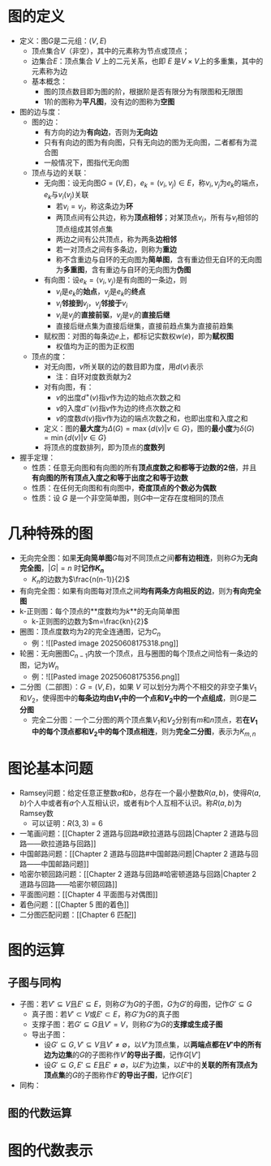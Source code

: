 # 图的定义
- 定义：图$G$是二元组：$(V,E)$
	- 顶点集合$V$（非空），其中的元素称为节点或顶点；
	- 边集合$E$：顶点集合 $V$ 上的二元关系，也即 $E$ 是$V×V$上的多重集，其中的元素称为边
	- 基本概念：
		- 图的顶点数目即为图的阶，根据阶是否有限分为有限图和无限图
		- 1阶的图称为**平凡图**，没有边的图称为**空图**
- 图的边与度：
	- 图的边：
		- 有方向的边为**有向边**，否则为**无向边**
		- 只有有向边的图为有向图，只有无向边的图为无向图，二者都有为混合图
		- 一般情况下，图指代无向图
	- 顶点与边的关联：
		- 无向图：设无向图$G=(V,E)$，$e_k=(v_i,v_j)\in E$，称$v_i, v_j$为$e_k$的端点，$e_k$与$v_i (v_j)$关联
			- 若$v_i=v_j$，称这条边为**环**
			- 两顶点间有公共边，称为**顶点相邻**；对某顶点$v_i$，所有与$v_i$相邻的顶点组成其邻点集
			- 两边之间有公共顶点，称为两条**边相邻**
			- 若一对顶点之间有多条边，则称为**重边**
			- 称不含重边与自环的无向图为**简单图**，含有重边但无自环的无向图为**多重图**，含有重边与自环的无向图为**伪图**
		- 有向图：设$e_k=\langle v_i,v_j\rangle$是有向图的一条边，则
			- $v_i$是$e_k$的**始点**，$v_j$是$e_k$的**终点**
			- $v_i$**邻接到**$v_j$，$v_j$**邻接于**$v_i$
			- $v_i$是$v_j$的**直接前驱**，$v_j$是$v_i$的**直接后继**
			- 直接后继点集为直接后继集，直接前趋点集为直接前趋集
		- 赋权图：对图的每条边$e$上，都标记实数权$w(e)$，即为**赋权图**
			- 权值均为正的图为正权图
	- 顶点的度：
		- 对无向图，$v$所关联的边的数目即为度，用$d(v)$表示
			- 注：自环对度数贡献为2
		- 对有向图，有：
			- $v$的出度$d^+(v)$指$v$作为边的始点次数之和
			- $v$的入度$d^-(v)$指$v$作为边的终点次数之和
			- $v$的度数$d(v)$指$v$作为边的端点次数之和，也即出度和入度之和
		- 定义：图的**最大度**为$\Delta(G)=\max\{d(v)|v\in G\}$，图的**最小度**为$\delta(G)=\min\{d(v)|v\in G\}$
		- 将顶点的度数排列，即为顶点的**度数列**
- 握手定理：
	- 性质：任意无向图和有向图的所有**顶点度数之和都等于边数的2倍**，并且**有向图的所有顶点入度之和等于出度之和等于边数**
	- 性质：在任何无向图和有向图中，**奇度顶点的个数必为偶数**
	- 性质：设 $G$ 是一个非空简单图，则$G$中一定存在度相同的顶点
# 几种特殊的图
- 无向完全图：如果**无向简单图**$G$每对不同顶点之间**都有边相连**，则称$G$为**无向完全图**，$|G|=n$ 时**记作$K_n$**
	- $K_n$的边数为$\frac{n(n-1)}{2}$
- 有向完全图：如果有向图每对顶点之间**均有两条方向相反的边**，则为**有向完全图**
- k-正则图：每个顶点的**度数均为$k$**的无向简单图
	- k-正则图的边数为$m=\frac{kn}{2}$
- 圈图：顶点度数均为2的完全连通图，记为$C_n$
	- 例：![[Pasted image 20250608175318.png]]
- 轮圈：无向圈图$C_{n-1}$内放一个顶点，且与圈图的每个顶点之间恰有一条边的图，记为$W_n$
	- 例：![[Pasted image 20250608175356.png]]
- 二分图（二部图）：$G=(V, E)$，如果 $V$ 可以划分为两个不相交的非空子集$V_1$和$V_2$，使得图中的**每条边均由$V_1$中的一个点和$V_2$中的一个点组成**，则$G$是**二分图**
	- 完全二分图：一个二分图的两个顶点集$V_1$和$V_2$分别有$m$和$n$顶点，若**在$V_1$中的每个顶点都和$V_2$中的每个顶点相连**，则为**完全二分图**，表示为$K_{m,n}$
# 图论基本问题
- Ramsey问题：给定任意正整数$a$和$b$，总存在一个最小整数$R(a,b)$，使得$R(a,b)$个人中或者有$a$个人互相认识，或者有$b$个人互相不认识。称$R(a,b)$为Ramsey数
	- 可以证明：$R(3,3)=6$
- 一笔画问题：[[Chapter 2 道路与回路#欧拉道路与回路|Chapter 2 道路与回路——欧拉道路与回路]]
- 中国邮路问题：[[Chapter 2 道路与回路#中国邮路问题|Chapter 2 道路与回路——中国邮路问题]]
- 哈密尔顿回路问题：[[Chapter 2 道路与回路#哈密顿道路与回路|Chapter 2 道路与回路——哈密尔顿回路]]
- 平面图问题：[[Chapter 4 平面图与对偶图]]
- 着色问题：[[Chapter 5 图的着色]]
- 二分图匹配问题：[[Chapter 6 匹配]]
# 图的运算
## 子图与同构
- 子图：若$V'\subseteq V$且$E'\subseteq  E$，则称$G'$为$G$的子图，$G$为$G'$的母图，记作$G'\subseteq G$
	- 真子图：若$V'\subset V$或$E'\subset  E$，称$G'$为$G$的真子图
	- 支撑子图：若$G'\subseteq G$且$V'=  V$，则称$G'$为$G$的**支撑或生成子图**
	- 导出子图：
		- 设$G'\subseteq G,V'\subseteq  V$且$V'\neq \emptyset$，以$V'$为顶点集，以**两端点都在$V'$中的所有边为边集**的$G$的子图称作$V'$**的导出子图**，记作$G[V']$
		- 设$G'\subseteq G,E'\subseteq  E$且$E'\neq \emptyset$，以$E'$为边集，以$E'$中的**关联的所有顶点为顶点集**的$G$的子图称作$E'$**的导出子图**，记作$G[E']$
- 同构：
## 图的代数运算
# 图的代数表示
